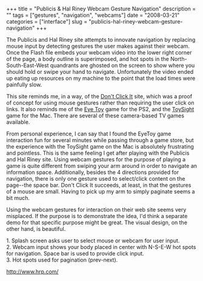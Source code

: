 +++
title = "Publicis & Hal Riney Webcam Gesture Navigation"
description = ""
tags = ["gestures", "navigation", "webcams"]
date = "2008-03-21"
categories = ["interface"]
slug = "publicis-hal-riney-webcam-gesture-navigation"
+++


<p>The Publicis and Hal Riney site attempts to innovate navigation by replacing mouse input by detecting gestures the user makes against their webcam. Once the Flash file embeds your webcam video into the lower right corner of the page, a body outline is superimposed, and hot spots in the North-South-East-West quandrants are ghosted on the screen to show where you should hold or swipe your hand to navigate. Unfortunately the video ended up eating up resources on my machine to the point that the load times were painfully slow. </p>
<p>This site reminds me, in a way, of the <a href="http://www.dontclick.it/">Don't Click It</a> site, which was a proof of concept for using mouse gestures rather than requiring the user click on links. It also reminds me of the <a href="http://www.eyetoy.com/index.asp">Eye Toy</a> game for the PS2, and the <a href="http://www.freeverse.com/games/game/?id=45">ToySight</a> game for the Mac. There are several of these camera-based TV games available.</p>
<p>From personal experience, I can say that I found the EyeToy game interaction fun for several minutes while passing through a game store, but the experience with the ToySight game on the Mac is absolutely frustrating and pointless. This is the same feeling I get after playing with the Publicis and Hal Riney site. Using webcam gestures for the purpose of playing a game is quite different from swiping your arm around in order to navigate an information space. Additionally, besides the 4 directions provided for navigation, there is only one gesture used to select/click content on the page--the space bar. Don't Click It succeeds, at least, in that the gestures of a mouse are small. Having to pick up my arm to simply paginate seems a bit much. </p>
<p>Using the webcam gestures for interaction on their web site seems very misplaced. If the purpose is to demonstrate the idea, I'd think a separate demo for that specific purpose might be great. The visual design, on the other hand, is beautiful.</p>
<div id="screens-full" class="clear"><div class="caption">1. Splash screen asks user to select mouse or webcam for user input. </div><div class="fullimg clear"><a href="/media/interface/hrp-gestures-1.png" class="group" rel="group" title="1. Splash screen asks user to select mouse or webcam for user input. "><img src="/media/interface/hrp-gestures-1.png" alt="" class="img-responsive"></a></div></div><div id="screens-full" class="clear"><div class="caption">2. Webcam input shows your body placed in center with N-S-E-W hot spots for navigation. Space bar is used to provide click input.</div><div class="fullimg clear"><a href="/media/interface/hrp-gestures-2.png" class="group" rel="group" title="2. Webcam input shows your body placed in center with N-S-E-W hot spots for navigation. Space bar is..."><img src="/media/interface/hrp-gestures-2.png" alt="" class="img-responsive"></a></div></div><div id="screens-full" class="clear"><div class="caption">3. Hot spots used for pagination (prev-next).</div><div class="fullimg clear"><a href="/media/interface/hrp-gestures-3.png" class="group" rel="group" title="3. Hot spots used for pagination (prev-next)."><img src="/media/interface/hrp-gestures-3.png" alt="" class="img-responsive"></a></div></div>        
<p><a href="http://www.hrp.com/">http://www.hrp.com/</a></p>

